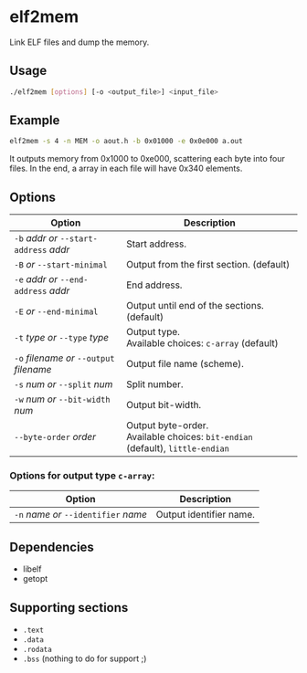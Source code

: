 # elf2mem
Link ELF files and dump the memory.

## Usage
```sh
./elf2mem [options] [-o <output_file>] <input_file> 
```

## Example
```sh
elf2mem -s 4 -n MEM -o aout.h -b 0x01000 -e 0x0e000 a.out
```
It outputs memory from 0x1000 to 0xe000, scattering each byte into four files.
In the end, a array in each file will have 0x340 elements.

## Options
| Option          | Description                                            |
| --------------- | ------------------------------------------------------ |
| `-b` _addr_  		*or* `--start-address` _addr_ | Start address.                                         |
| `-B`            	*or* `--start-minimal`		| Output from the first section. (default)               |
| `-e` _addr_  		*or* `--end-address` _addr_   | End address.                                           |
| `-E`            	*or* `--end-minimal` 			| Output until end of the sections. (default)            |
| `-t` _type_  		*or* `--type` _type_   		| Output type. <br> Available choices: `c-array` (default) |
| `-o` _filename_ 	*or* `--output` _filename_	| Output file name (scheme).                             |
| `-s` _num_      	*or* `--split` _num_ 			| Split number.                                          |
| `-w` _num_      	*or* `--bit-width` _num_ 		| Output bit-width.                                      |
| `--byte-order` _order_ 						| Output byte-order. <br> Available choices: `bit-endian` (default), `little-endian` |

### Options for output type `c-array`:
| Option          | Description                                            |
| --------------- | ------------------------------------------------------ |
| `-n` _name_      	*or* `--identifier` _name_ 	| Output identifier name.  |

## Dependencies
- libelf
- getopt

## Supporting sections
- `.text`
- `.data`
- `.rodata`
- `.bss` (nothing to do for support ;)
